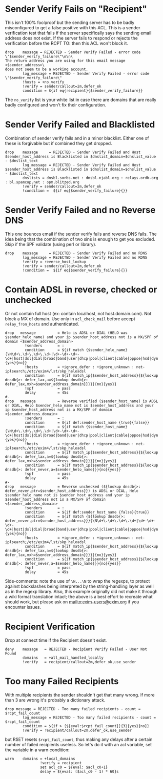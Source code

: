 
Sender Verify Fails on "Recipient"
==================================

This isn't 100% foolproof but the sending server has to be badly
misconfigured to get a false positive with this ACL. This is a sender
verification test that fails if the server specifically says the sending
email address does not exist. If the server fails to respond or rejects
the verification before the RCPT TO: then this ACL won't block it.

    drop    message = REJECTED - Sender Verify Failed - error code \"$sender_verify_failure\"\n\n\
    The return address you are using for this email message <$sender_address>\
    does not seem to be a working account.
            log_message = REJECTED - Sender Verify Failed - error code \"$sender_verify_failure\"
            !hosts = +no_verify
            !verify = sender/callout=2m,defer_ok
            condition = ${if eq{recipient}{$sender_verify_failure}}

The `no_verify` list is your white list in case there are domains that
are really badly configured and won't fix their configuration.

Sender Verify Failed and Blacklisted
====================================

Combination of sender verify fails and in a minor blacklist. Either one
of these is forgivable but if combined they get dropped.

    drop    message     = REJECTED - Sender Verify Failed and Host $sender_host_address is Blacklisted in $dnslist_domain=$dnslist_value - $dnslist_text
            log_message = REJECTED - Sender Verify Failed and Host $sender_host_address is Blacklisted in $dnslist_domain=$dnslist_value - $dnslist_text
            dnslists = dnsbl.sorbs.net : dnsbl.njabl.org : relays.ordb.org : bl.spamcop.net : opm.blitzed.org
            !verify = sender/callout=2m,defer_ok
            !condition =  ${if eq{$sender_verify_failure}{}}

Sender Verify Failed and no Reverse DNS
=======================================

This one bounces email if the sender verify fails and reverse DNS fails.
The idea being that the combination of two sins is enough to get you
excluded. Skip if the SPF validate (using perl or library).

    drop    message     = REJECTED - Sender Verify Failed and no RDNS
            log_message = REJECTED - Sender Verify Failed and no RDNS
            !verify = reverse_host_lookup
            !verify = sender/callout=2m,defer_ok
            !condition =  ${if eq{$sender_verify_failure}{}}

Contain ADSL in reverse, checked or unchecked
=============================================

Or not contain full host (ex: contain localhost, not host.domain.com).
Not block a MX of domain. Use only in `acl_check_mail` before accept
`relay_from_hosts` and authenticated.

    drop   message          = Helo is ADSL or DIAL (HELO was $sender_helo_name) and your ip $sender_host_address not is a MX/SPF of domain <$sender_address_domain>
             !senders       = :
             condition      = ${if match {$sender_helo_name}{\N\d+\.\d+\.\d+\.\d+|\d+-\d+-\d+-\d+|host|dsl|dial|broad|band|user|dhcp|pool|client|cable|pppoe|hsd|dyn|static|ppp|speedy|customer\N}{yes}{no}}
             !hosts         = +ignore_defer : +ignore_unknown : net-iplsearch;/etc/exim4/lst/skp_heloadsl
             condition      = ${if match_ip{$sender_host_address}{${lookup dnsdb{>: defer_lax,a=${lookup dnsdb{>: defer_lax,mxh=$sender_address_domain}}}}}{no}{yes}}
             !spf           = pass
             delay          = 45s
    #-
    drop   message          = Reverse verified ($sender_host_name) is ADSL or DIAL, Helo $sender_helo_name not is $sender_host_address and your ip $sender_host_address not is a MX/SPF of domain <$sender_address_domain>
             !senders       = :
             condition      = ${if def:sender_host_name {true}{false}}
             condition      = ${if match {$sender_host_name}{\N\d+\.\d+\.\d+\.\d+|\d+-\d+-\d+-\d+|host|dsl|dial|broad|band|user|dhcp|pool|client|cable|pppoe|hsd|dyn|static|ppp|speedy|customer\N}{yes}{no}}
             !hosts         = +ignore_defer : +ignore_unknown : net-iplsearch;/etc/exim4/lst/skp_heloadsl
             condition      = ${if match_ip{$sender_host_address}{${lookup dnsdb{>: defer_lax,a=${lookup dnsdb{>: defer_lax,mxh=$sender_address_domain}}}}}{no}{yes}}
             condition      = ${if match_ip{$sender_host_address}{${lookup dnsdb{>: defer_never,a=$sender_helo_name}}}{no}{yes}}
             !spf           = pass
             delay          = 45s
    #-
    drop   message          = Reverse unchecked (${lookup dnsdb{>: defer_never,ptr=$sender_host_address}}) is ADSL or DIAL, Helo $sender_helo_name not is $sender_host_address and your ip $sender_host_address not is a MX/SPF of domain <$sender_address_domain>
             !senders       = :
             condition      = ${if def:sender_host_name {false}{true}}
             condition      = ${if match {${lookup dnsdb{>: defer_never,ptr=$sender_host_address}}}{\N\d+\.\d+\.\d+\.\d+|\d+-\d+-\d+-\d+|host|dsl|dial|broad|band|user|dhcp|pool|client|cable|pppoe|hsd|dyn|static|ppp|speedy|customer\N}{yes}{no}}
             !hosts         = +ignore_defer : +ignore_unknown : net-iplsearch;/etc/exim4/lst/skp_heloadsl
             condition      = ${if match_ip{$sender_host_address}{${lookup dnsdb{>: defer_lax,a=${lookup dnsdb{>: defer_lax,mxh=$sender_address_domain}}}}}{no}{yes}}
             condition      = ${if match_ip{$sender_host_address}{${lookup dnsdb{>: defer_never,a=$sender_helo_name}}}{no}{yes}}
             !spf           = pass
             delay          = 45s

Side-comments: note the use of `\N...\N` to wrap the regexps, to protect against
backslashes being interpreted by the string-handling layer as well as in the
regexp library.  Also, this example originally did not make it through a wiki
format translation intact; the above is a best effort to recreate what should
work, but please ask on <mailto:exim-users@exim.org> if you encounter issues.

Recipient Verification
======================

Drop at connect time if the Recipient doesn't exist.

    deny    message   = REJECTED - Recipient Verify Failed - User Not Found
            domains   = +all_mail_handled_locally
            !verify   = recipient/callout=2m,defer_ok,use_sender

Too many Failed Recipients
==========================

With multiple recipients the sender shouldn't get that many wrong. If
more than 3 are wrong it's probably a dictionary attack.

    drop message = REJECTED - Too many failed recipients - count = $rcpt_fail_count
            log_message = REJECTED - Too many failed recipients - count = $rcpt_fail_count
            condition = ${if > {${eval:$rcpt_fail_count}}{3}{yes}{no}}
            !verify = recipient/callout=2m,defer_ok,use_sender

but RSET resets `$rcpt_fail_count`, thus making any delays after a
certain number of failed recipients useless. So let's do it with an acl
variable, set the variable in a warn condition:

    warn    domains = +local_domains
                    !verify = recipient
                    set acl_c0 = ${eval: $acl_c0+1}
                    delay = ${eval: ($acl_c0 - 1) * 60}s
